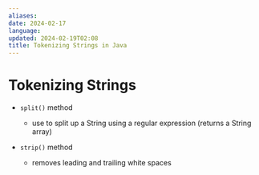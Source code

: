 ```yaml
---
aliases: 
date: 2024-02-17
language: 
updated: 2024-02-19T02:08
title: Tokenizing Strings in Java
---
```

# Tokenizing Strings
- `split()` method
	- use to split up a String using a regular expression (returns a String array)

- `strip()` method
	- removes leading and trailing white spaces
